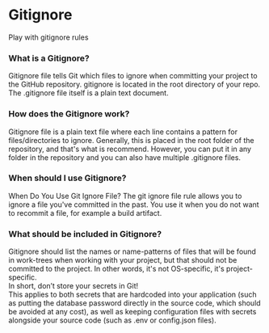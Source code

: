 # Gitignore

Play with gitignore rules

### What is a Gitignore?

Gitignore file tells Git which files to ignore when committing your project to the GitHub repository. gitignore is located in the root directory of your repo. The .gitignore file itself is a plain text document.

### How does the Gitignore work?

Gitignore file is a plain text file where each line contains a pattern for files/directories to ignore. Generally, this is placed in the root folder of the repository, and that's what is recommend. However, you can put it in any folder in the repository and you can also have multiple .gitignore files.

### When should I use Gitignore?

When Do You Use Git Ignore File? The git ignore file rule allows you to ignore a file you've committed in the past. You use it when you do not want to recommit a file, for example a build artifact.

### What should be included in Gitignore?
Gitignore should list the names or name-patterns of files that will be found in work-trees when working with your project, but that should not be committed to the project. In other words, it's not OS-specific, it's project-specific.<br/>
In short, don’t store your secrets in Git!<br/>
This applies to both secrets that are hardcoded into your application (such as putting the database password directly in the source code, which should be avoided at any cost), as well as keeping configuration files with secrets alongside your source code (such as .env or config.json files).
